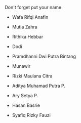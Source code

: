 Don't forget put your name

- Wafa Rifqi Anafin
- Mutia Zahra
- Rithika Hebbar
- Dodi

- Pramdhanni Dwi Putra Bintang
- Munawir

- Rizki Maulana Citra
- Aditya Muhamad Putra P.

- Ary Setya P.

- Hasan Basrie

- Syafiq Rizky Fauzi
